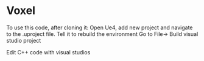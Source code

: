 # Voxel

To use this code, after cloning it:
Open Ue4, add new project and navigate to the .uproject file.
Tell it to rebuild the environment
Go to File-> Build visual studio project

Edit C++ code with visual studios

